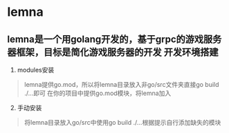 lemna
=====
lemna是一个用golang开发的，基于grpc的游戏服务器框架，目标是简化游戏服务器的开发
开发环境搭建
-----------
1. modules安装
> lemna提供go.mod，所以将lemna目录放入非go/src文件夹直接go build ./...即可
> 在你的项目中提供go.mod模块，将lemna加入

2. 手动安装
> 将lemna目录放入go/src中使用go build ./...根据提示自行添加缺失的模块
